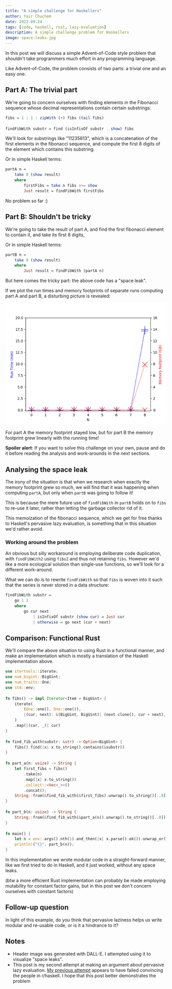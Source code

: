 ```yaml
---
title: "A simple challenge for Haskellers"
author: Yair Chuchem
date: 2022.09.24
tags: [code, haskell, rust, lazy-evaluation]
description: A simple challenge problem for Haskellers
image: space-leaks.jpg
---
```


In this post we will discuss a simple Advent-of-Code style problem that shouldn't take programmers much effort in any programming language.

Like Advent-of-Code, the problem consists of two parts: a trivial one and an easy one.

## Part A: The trivial part

We're going to concern ourselves with finding elements in the Fibonacci sequence whose decimal representations contain certain substrings:

```Haskell
fibs = 1 : 1 : zipWith (+) fibs (tail fibs)

findFibWith substr = find (isInfixOf substr . show) fibs
```

We'll look for substrings like "11235813", which is a concatenation of the first elements in the fibonacci sequence, and compute the first 8 digits of the element which contains this substring.

Or in simple Haskell terms:

```Haskell
partA n =
    take 8 (show result)
    where
        firstFibs = take n fibs >>= show
        Just result = findFibWith firstFibs
```

No problem so far :)

## Part B: Shouldn't be tricky

We're going to take the result of part A, and find the first fibonacci element to contain it, and take its first 8 digits,

Or in simple Haskell terms:

```Haskell
partB n =
    take 8 (show result)
    where
        Just result = findFibWith (partA n)
```

But here comes the tricky part: the above code has a "space leak".

If we plot the run times and memory footprints of separate runs computing part A and part B, a disturbing picture is revealed:

![Ammount of memory used](/images/fibs-measured-mem.png)

For part A the memory footprint stayed low, but for part B the memory footprint grew linearly with the running time!

**Spoiler alert**: If you want to solve this challenge on your own, pause and do it before reading the analysis and work-arounds in the next sections.

## Analysing the space leak

The irony of the situation is that when we research when exactly the memory footprint grew so much, we will find that it was happening when computing `partA`, but only when `partB` was going to follow it!

This is because the mere future use of `findFibWith` in `partB` holds on to `fibs` to re-use it later, rather than letting the garbage collector rid of it.

This memoization of the fibonacci sequence, which we get for free thanks to Haskell's pervasive lazy evaluation, is something that in this situation we'd rather avoid.

### Working around the problem

An obvious but silly workaround is employing deliberate code duplication, with `findFibWith2` using `fibs2` and thus not retaining `fibs`. However we'd like a more ecological solution than single-use functions, so we'll look for a different work-around.

What we can do is to rewrite `findFibWith` so that `fibs` is woven into it such that the series is never stored in a data structure:

```Haskell
findFibWith substr =
    go 1 1
    where
        go cur next
            | isInfixOf substr (show cur) = Just cur
            | otherwise = go next (cur + next)
```

## Comparison: Functional Rust

We'll compare the above situation to using Rust in a functional manner, and make an implementation which is mostly a translation of the Haskell implementation above.

```Rust
use itertools::iterate;
use num_bigint::BigUint;
use num_traits::One;
use std::env;

fn fibs() -> impl Iterator<Item = BigUint> {
    iterate(
        (One::one(), One::one()),
        |(cur, next): &(BigUint, BigUint)| (next.clone(), cur + next),
    )
    .map(|(cur, _)| cur)
}

fn find_fib_with(substr: &str) -> Option<BigUint> {
    fibs().find(|x| x.to_string().contains(&substr))
}

fn part_a(n: usize) -> String {
    let first_fibs = fibs()
        .take(n)
        .map(|x| x.to_string())
        .collect::<Vec<_>>()
        .concat();
    String::from(&find_fib_with(&first_fibs).unwrap().to_string()[..8])
}

fn part_b(n: usize) -> String {
    String::from(&find_fib_with(&part_a(n)).unwrap().to_string()[..8])
}

fn main() {
    let n = env::args().nth(1).and_then(|x| x.parse().ok()).unwrap_or(7);
    println!("{}", part_b(n));
}
```

In this implementation we wrote modular code in a straight-forward manner, like we first tried to do in Haskell, and it just worked, without any space leaks.

(btw a more efficient Rust implementation can probably be made employing mutability for constant factor gains, but in this post we don't concern ourselves with constant factors)

## Follow-up question

In light of this example, do you think that pervasive laziness helps us write modular and re-usable code, or is it a hindrance to it?

## Notes

* Header image was generated with DALL-E. I attempted using it to visualize "space leaks".
* This post is my second attempt at making an argument about pervasive lazy evaluation. [My previous attempt](/posts/leet-haskell-in-python) appears to have failed convincing the people in r/haskell. I hope that this post better demonstrates the problem